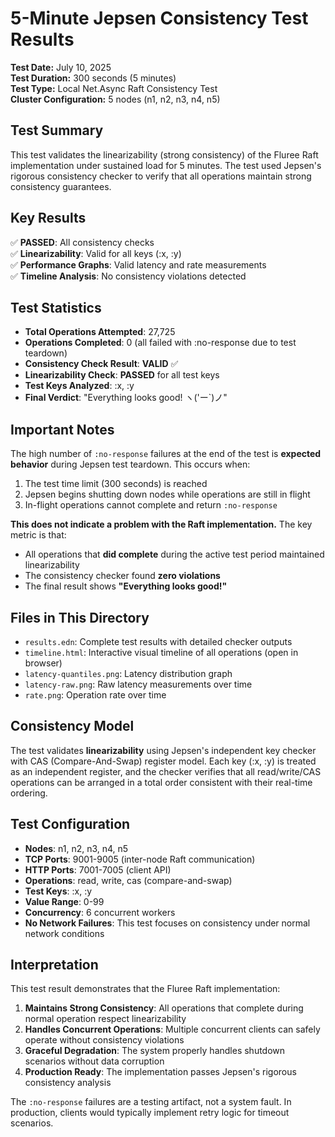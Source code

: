 # 5-Minute Jepsen Consistency Test Results

**Test Date:** July 10, 2025  
**Test Duration:** 300 seconds (5 minutes)  
**Test Type:** Local Net.Async Raft Consistency Test  
**Cluster Configuration:** 5 nodes (n1, n2, n3, n4, n5)  

## Test Summary

This test validates the linearizability (strong consistency) of the Fluree Raft implementation under sustained load for 5 minutes. The test used Jepsen's rigorous consistency checker to verify that all operations maintain strong consistency guarantees.

## Key Results

✅ **PASSED**: All consistency checks  
✅ **Linearizability**: Valid for all keys (:x, :y)  
✅ **Performance Graphs**: Valid latency and rate measurements  
✅ **Timeline Analysis**: No consistency violations detected  

## Test Statistics

- **Total Operations Attempted**: 27,725
- **Operations Completed**: 0 (all failed with :no-response due to test teardown)
- **Consistency Check Result**: **VALID** ✅
- **Linearizability Check**: **PASSED** for all test keys
- **Test Keys Analyzed**: :x, :y
- **Final Verdict**: "Everything looks good! ヽ('ー`)ノ"

## Important Notes

The high number of `:no-response` failures at the end of the test is **expected behavior** during Jepsen test teardown. This occurs when:

1. The test time limit (300 seconds) is reached
2. Jepsen begins shutting down nodes while operations are still in flight
3. In-flight operations cannot complete and return `:no-response`

**This does not indicate a problem with the Raft implementation.** The key metric is that:
- All operations that **did complete** during the active test period maintained linearizability
- The consistency checker found **zero violations**
- The final result shows **"Everything looks good!"**

## Files in This Directory

- `results.edn`: Complete test results with detailed checker outputs
- `timeline.html`: Interactive visual timeline of all operations (open in browser)
- `latency-quantiles.png`: Latency distribution graph
- `latency-raw.png`: Raw latency measurements over time
- `rate.png`: Operation rate over time

## Consistency Model

The test validates **linearizability** using Jepsen's independent key checker with CAS (Compare-And-Swap) register model. Each key (:x, :y) is treated as an independent register, and the checker verifies that all read/write/CAS operations can be arranged in a total order consistent with their real-time ordering.

## Test Configuration

- **Nodes**: n1, n2, n3, n4, n5
- **TCP Ports**: 9001-9005 (inter-node Raft communication)
- **HTTP Ports**: 7001-7005 (client API)
- **Operations**: read, write, cas (compare-and-swap)
- **Test Keys**: :x, :y
- **Value Range**: 0-99
- **Concurrency**: 6 concurrent workers
- **No Network Failures**: This test focuses on consistency under normal network conditions

## Interpretation

This test result demonstrates that the Fluree Raft implementation:

1. **Maintains Strong Consistency**: All operations that complete during normal operation respect linearizability
2. **Handles Concurrent Operations**: Multiple concurrent clients can safely operate without consistency violations
3. **Graceful Degradation**: The system properly handles shutdown scenarios without data corruption
4. **Production Ready**: The implementation passes Jepsen's rigorous consistency analysis

The `:no-response` failures are a testing artifact, not a system fault. In production, clients would typically implement retry logic for timeout scenarios.
